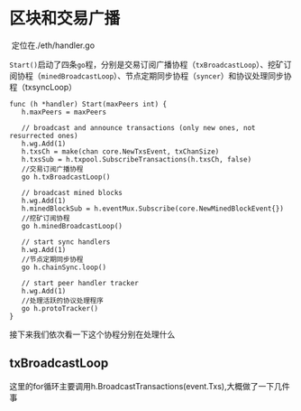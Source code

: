 # 区块和交易广播

​	定位在./eth/handler.go

`Start()`启动了四条`go`程，分别是交易订阅广播协程（`txBroadcastLoop`）、挖矿订阅协程（`minedBroadcastLoop`）、节点定期同步协程（`syncer`）和协议处理同步协程（txsyncLoop）

```
func (h *handler) Start(maxPeers int) {
   h.maxPeers = maxPeers

   // broadcast and announce transactions (only new ones, not resurrected ones)
   h.wg.Add(1)
   h.txsCh = make(chan core.NewTxsEvent, txChanSize)
   h.txsSub = h.txpool.SubscribeTransactions(h.txsCh, false)
   //交易订阅广播协程
   go h.txBroadcastLoop()

   // broadcast mined blocks
   h.wg.Add(1)
   h.minedBlockSub = h.eventMux.Subscribe(core.NewMinedBlockEvent{})
   //挖矿订阅协程
   go h.minedBroadcastLoop()

   // start sync handlers
   h.wg.Add(1)
   //节点定期同步协程
   go h.chainSync.loop()

   // start peer handler tracker
   h.wg.Add(1)
   //处理活跃的协议处理程序
   go h.protoTracker()
}
```

接下来我们依次看一下这个协程分别在处理什么

## txBroadcastLoop

​	这里的for循环主要调用h.BroadcastTransactions(event.Txs),大概做了一下几件事